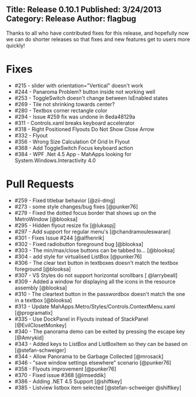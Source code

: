 Title: Release 0.10.1
Published: 3/24/2013
Category: Release
Author: flagbug
---

Thanks to all who have contributed fixes for this release, and hopefully now we can do shorter releases so that fixes and new features get to users more quickly!

# Fixes

 - #215 - slider with orientation="Vertical" doesn't work 
 - #244 - Panaroma Problem? button inside not working well
 - #253 - ToggleSwitch doesn't change between IsEnabled states 
 - #269 - Tile not shrinking towards center? 
 - #280 - Textbox corner rectangle color
 - #294 - Issue #259 fix was undone in 8eda48129a
 - #311 - Controls.xaml breaks keyboard accelerator
 - #318 - Right Positioned Flyouts Do Not Show Close Arrow
 - #332 - Flyout
 - #356 - Wrong Size Calculation Of Grid In Flyout
 - #368 - Add ToggleSwitch Focus keyboard action
 - #384 - WPF .Net 4.5 App - MahApps looking for System.Windows.Interactivity 4.0

# Pull Requests

 - #259 - Fixed titlebar behavior [@zii-dmg]
 - #273 - some style changes/bug fixes [@punker76]
 - #279 - Fixed the dotted focus border that shows up on the MetroWindow [@blooksa]
 - #295 - Hidden flyout resize fix [@lukaspj]
 - #297 - Add support for regular menu's [@chandramouleswaran]
 - #301 - Fixes Issue #244 [@alfhenrik]
 - #302 - Fixed radiobutton foreground bug [@blooksa]
 - #303 - The min/max/close buttons can be tabbed to... [@blooksa]
 - #304 - add style for virtualised ListBox [@punker76]
 - #306 - The clear text button in textboxes doesn't match the textbox foreground [@blooksa]
 - #307 - VS Styles do not support horizontal scrollbars [ @larrybeall]
 - #309 - Added a window for displaying all the icons in the resource assembly [@blooksa]
 - #310 - The cleartext button in the passwordbox doesn't match the one in a textbox [@blooksa]
 - #313 - Update MahApps.Metro/Styles/Controls.ContextMenu.xaml [@programatix]
 - #335 - Use DockPanel in Flyouts instead of StackPanel [@EvilClosetMonkey]
 - #340 - The panorama demo can be exited by pressing the escape key [@Amrykid]
 - #343 - Added keys to ListBox and ListBoxItem so they can be based on [@stefan-schweiger]
 - #344 - Allow Panorama to be Garbage Collected [@mrosack]
 - #346 - "save window settings elsewhere" scenario [@punker76]
 - #358 - Flyouts improvement [@punker76]
 - #370 - Fixed issue #368 [@lmseddik]
 - #386 - Adding .NET 4.5 Support [@shiftkey]
 - #385 - Listview listbox item selected [@stefan-schweiger @shiftkey]
 